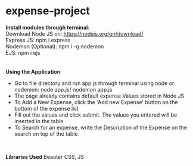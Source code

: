 # expense-project

<strong>Install modules through terminal:</strong><br>
Download Node JS on: https://nodejs.org/en/download/ <br>
Express JS:
npm i express<br>
Nodemon (Optional):
npm i -g nodemon<br>
EJS:
npm i ejs<br>
<br>
<br>
<strong>Using the Application</strong><br>
- Go to file directory and run app.js through terminal using node or nodemon: node app.js/ nodemon app.js<br>
- The page already contains default expense Values stored in Node JS<br>
- To Add a New Expense, click the 'Add new Expense' button on the bottom of the expense list<br>
- Fill out the values and click submit. The values you entered will be inserted in the table <br>
- To Search for an expense, write the Description of the Expense on the search on top of the table <br>
<br>

<strong> Libraries Used </strong>
Beauter CSS, JS
